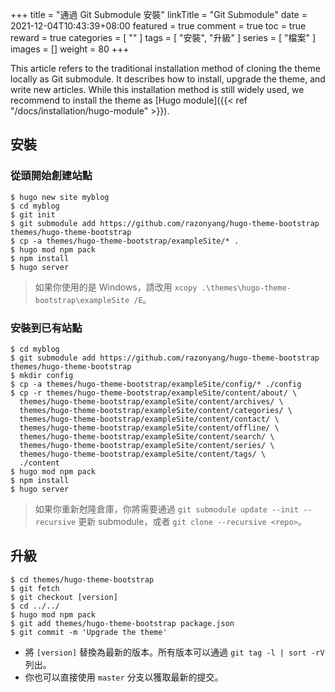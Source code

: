 +++
title = "通過 Git Submodule 安裝"
linkTitle = "Git Submodule"
date = 2021-12-04T10:43:39+08:00
featured = true
comment = true
toc = true
reward = true
categories = [
  ""
]
tags = [
  "安裝",
  "升級"
]
series = [
  "檔案"
]
images = []
weight = 80
+++

This article refers to the traditional installation method of cloning the theme locally as Git submodule.
It describes how to install, upgrade the theme, and write new articles.
While this installation method is still widely used, we recommend to install the theme as [Hugo module]({{< ref "/docs/installation/hugo-module" >}}).

## 安裝

### 從頭開始創建站點

```shell
$ hugo new site myblog
$ cd myblog
$ git init
$ git submodule add https://github.com/razonyang/hugo-theme-bootstrap themes/hugo-theme-bootstrap
$ cp -a themes/hugo-theme-bootstrap/exampleSite/* .
$ hugo mod npm pack
$ npm install
$ hugo server
```

> 如果你使用的是 Windows，請改用 `xcopy .\themes\hugo-theme-bootstrap\exampleSite /E`。

### 安裝到已有站點

```shell
$ cd myblog
$ git submodule add https://github.com/razonyang/hugo-theme-bootstrap themes/hugo-theme-bootstrap
$ mkdir config
$ cp -a themes/hugo-theme-bootstrap/exampleSite/config/* ./config
$ cp -r themes/hugo-theme-bootstrap/exampleSite/content/about/ \
  themes/hugo-theme-bootstrap/exampleSite/content/archives/ \
  themes/hugo-theme-bootstrap/exampleSite/content/categories/ \
  themes/hugo-theme-bootstrap/exampleSite/content/contact/ \
  themes/hugo-theme-bootstrap/exampleSite/content/offline/ \
  themes/hugo-theme-bootstrap/exampleSite/content/search/ \
  themes/hugo-theme-bootstrap/exampleSite/content/series/ \
  themes/hugo-theme-bootstrap/exampleSite/content/tags/ \
  ./content
$ hugo mod npm pack
$ npm install
$ hugo server
```

> 如果你重新尅隆倉庫，你將需要通過 `git submodule update --init --recursive` 更新 submodule，或者 `git clone --recursive <repo>`。

## 升級

```shell
$ cd themes/hugo-theme-bootstrap
$ git fetch
$ git checkout [version]
$ cd ../../
$ hugo mod npm pack
$ git add themes/hugo-theme-bootstrap package.json
$ git commit -m 'Upgrade the theme'
```

- 將 `[version]` 替換為最新的版本。所有版本可以通過 `git tag -l | sort -rV` 列出。
- 你也可以直接使用 `master` 分支以獲取最新的提交。
